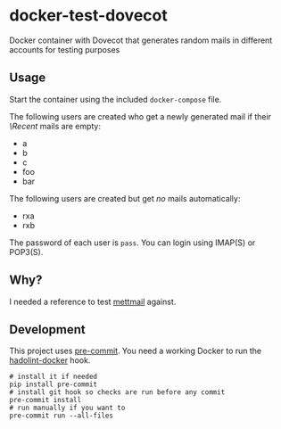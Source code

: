 # docker-test-dovecot

Docker container with Dovecot that generates random mails in different accounts for testing purposes

## Usage

Start the container using the included `docker-compose` file.

The following users are created who get a newly generated mail if their *\Recent* mails are empty:

* a
* b
* c
* foo
* bar

The following users are created but get *no* mails automatically:

* rxa
* rxb

The password of each user is `pass`. You can login using IMAP(S) or POP3(S).

## Why?

I needed a reference to test [mettmail](https://github.com/spezifisch/mettmail/) against.

## Development

This project uses [pre-commit](https://pre-commit.com/). You need a working Docker to run the [hadolint-docker](https://github.com/hadolint/hadolint) hook.

```shell
# install it if needed
pip install pre-commit
# install git hook so checks are run before any commit
pre-commit install
# run manually if you want to
pre-commit run --all-files
```
